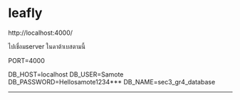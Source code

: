 # leafly
http://localhost:4000/

ไปเชื่อมserver ในดาต้าเบสตามนี้


PORT=4000

DB_HOST=localhost
DB_USER=Samote
DB_PASSWORD=Hellosamote1234***
DB_NAME=sec3_gr4_database
****


